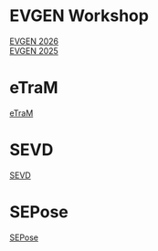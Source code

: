 # EVGEN Workshop
[EVGEN 2026](https://eventbasedvision.github.io/EVGEN2026) <br>
[EVGEN 2025](https://eventbasedvision.github.io/EVGEN2025)

# eTraM

[eTraM](https://eventbasedvision.github.io/eTraM)

# SEVD

[SEVD](https://eventbasedvision.github.io/SEVD)

# SEPose

[SEPose](https://eventbasedvision.github.io/SEPose)

